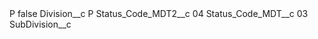 <?xml version="1.0" encoding="UTF-8"?>
<CustomMetadata xmlns="http://soap.sforce.com/2006/04/metadata" xmlns:xsi="http://www.w3.org/2001/XMLSchema-instance" xmlns:xsd="http://www.w3.org/2001/XMLSchema">
    <label>P</label>
    <protected>false</protected>
    <values>
        <field>Division__c</field>
        <value xsi:type="xsd:string">P</value>
    </values>
    <values>
        <field>Status_Code_MDT2__c</field>
        <value xsi:type="xsd:string">04</value>
    </values>
    <values>
        <field>Status_Code_MDT__c</field>
        <value xsi:type="xsd:string">03</value>
    </values>
    <values>
        <field>SubDivision__c</field>
        <value xsi:nil="true"/>
    </values>
</CustomMetadata>
